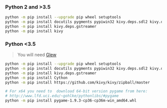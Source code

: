 ### Python 2 and >3.5
```bash
python -m pip install --upgrade pip wheel setuptools
python -m pip install docutils pygments pypiwin32 kivy.deps.sdl2 kivy.deps.glew
python -m pip install kivy.deps.gstreamer
python -m pip install kivy
```

### Python <3.5
> You will need [Glew](http://glew.sourceforge.net/)
```bash
python -m pip install --upgrade pip wheel setuptools
python -m pip install docutils pygments pypiwin32 kivy.deps.sdl2 kivy.deps.glew
python -m pip install kivy.deps.gstreamer
python -m pip install Cython
python -m pip install https://github.com/kivy/kivy/zipball/master

# For x64 you need to  download 64-bit version pygame from here:
# http://www.lfd.uci.edu/~gohlke/pythonlibs/#pygame
python -m pip install pygame-1.9.3-cp36-cp36m-win_amd64.whl
```
